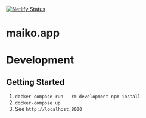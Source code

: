 [![Netlify Status](https://api.netlify.com/api/v1/badges/86d05a00-6fc8-4ccb-87be-f8bee5bd629f/deploy-status)](https://app.netlify.com/sites/maiko-app-production/deploys)

# maiko.app

# Development

## Getting Started

1. `docker-compose run --rm development npm install`
1. `docker-compose up`
1. See `http://localhost:8000`

